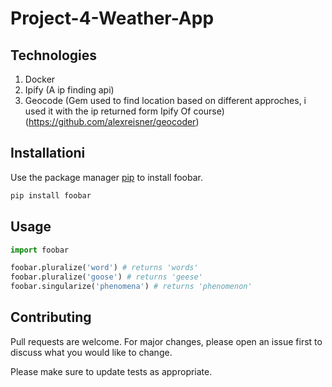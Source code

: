 # Project-4-Weather-App

## Technologies

1. Docker
2. Ipify (A ip finding api)
3. Geocode (Gem used to find location based on different approches, i used it
   with the  ip returned form Ipify Of course)(https://github.com/alexreisner/geocoder) 
## Installationi

Use the package manager [pip](https://pip.pypa.io/en/stable/) to install foobar.

```bash
pip install foobar
```

## Usage

```python
import foobar

foobar.pluralize('word') # returns 'words'
foobar.pluralize('goose') # returns 'geese'
foobar.singularize('phenomena') # returns 'phenomenon'
```

## Contributing
Pull requests are welcome. For major changes, please open an issue first to discuss what you would like to change.

Please make sure to update tests as appropriate.
